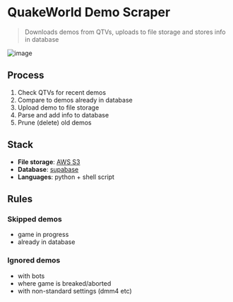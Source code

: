# QuakeWorld Demo Scraper

> Downloads demos from QTVs, uploads to file storage and stores info in database

![image](https://github.com/vikpe/qw-demo-scraper/assets/1616817/19ea8c87-78f6-4704-8a1a-7cf71a91f38e)

## Process

1. Check QTVs for recent demos
2. Compare to demos already in database
3. Upload demo to file storage
4. Parse and add info to database
5. Prune (delete) old demos

## Stack

* **File storage**: [AWS S3](https://aws.amazon.com/s3/)
* **Database**: [supabase](https://supabase.com/)
* **Languages**: python + shell script

## Rules

### Skipped demos

* game in progress
* already in database

### Ignored demos

* with bots
* where game is breaked/aborted
* with non-standard settings (dmm4 etc)
